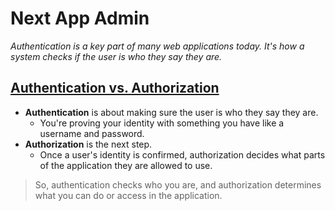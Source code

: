 # Next App Admin
_Authentication is a key part of many web applications today. It's how a system checks if the user is who they say they are._

## [Authentication vs. Authorization](https://nextjs.org/docs/app/building-your-application/authentication)

+ **Authentication** is about making sure the user is who they say they are.
  - You're proving your identity with something you have like a username and password.
+ **Authorization** is the next step.
  - Once a user's identity is confirmed, authorization decides what parts of the application they are allowed to use.

> So, authentication checks who you are, and authorization determines what you can do or access in the application.

## 









